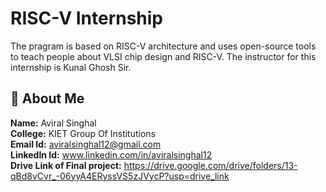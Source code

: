 
# RISC-V Internship

The pragram is based on RISC-V architecture and uses open-source tools to teach people about VLSI chip design and RISC-V. The instructor for this internship is Kunal Ghosh Sir.





## 🚀 About Me
**Name:** Aviral Singhal \
**College:** KIET Group Of Institutions \
**Email Id:** aviralsinghal12@gmail.com \
**LinkedIn Id:** www.linkedin.com/in/aviralsinghal12 \
**Drive Link of Final project:** https://drive.google.com/drive/folders/13-qBd8vCvr_-06yyA4ERyssVS5zJVycP?usp=drive_link

